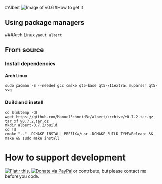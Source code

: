 #Albert
![Image of v0.6](https://raw.githubusercontent.com/ManuelSchneid3r/albert/master/v0.6.gif)
#How to get it
## Using package managers
###Arch Linux
`yaout albert`
## From source
### Install dependencies
#### Arch Linux
`sudo pacman -S --needed gcc cmake qt5-base qt5-x11extras muparser qt5-svg`
### Build and install
```
cd $(mktemp -d)
wget https://github.com/ManuelSchneid3r/albert/archive/v0.7.2.tar.gz
tar xf v0.7.2.tar.gz
mkdir albert-0.7.2/build
cd !$
cmake ".." -DCMAKE_INSTALL_PREFIX=/usr -DCMAKE_BUILD_TYPE=Release && make && sudo make install
```
# How to support development
[![Flattr this](https://button.flattr.com/flattr-badge-large.png)](https://flattr.com/submit/auto?user_id=manuelschneid3r&url=https%3A%2F%2Fgithub.com%2FManuelSchneid3r%2Falbert), 
[![Donate via PayPal](https://www.paypalobjects.com/en_US/i/btn/btn_donate_SM.gif)](https://www.paypal.com/cgi-bin/webscr?cmd=_s-xclick&hosted_button_id=W74BQPKPGNSNC) or contribute, but please contact me before you code.
